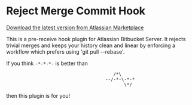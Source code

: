 Reject Merge Commit Hook
========================

[Download the latest version from Atlassian Marketplace](https://marketplace.atlassian.com/plugins/com.carolynvs.reject-merge-commit-hook)

This is a pre-receive hook plugin for Atlassian Bitbucket Server. It rejects trivial merges and keeps your history clean and linear by enforcing a workflow which prefers using 'git pull --rebase'.


If you think `-*-*-*-` is better than  

```
                                        /*\
                                     --/-*-\-*-*
                                            \*/
```

then this plugin is for you!
